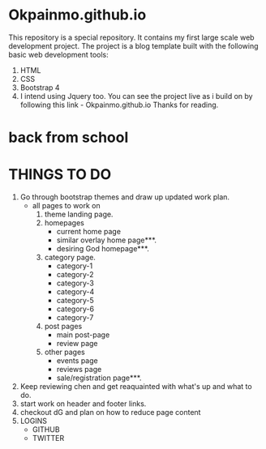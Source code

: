 # Okpainmo.github.io
This repository is a special repository. It contains my first large scale web development project.
The project is a blog template built with the following basic web development tools:
1. HTML
2. CSS
3. Bootstrap 4
4. I intend using Jquery too.
You can see the project live as i build on by following this link - Okpainmo.github.io
Thanks for reading.
# back from school
# THINGS TO DO
1. Go through bootstrap themes and draw up updated work plan.
    * all pages to work on
        1. theme landing page.
        2. homepages
            * current home page 
            * similar overlay home page***.
            * desiring God homepage***.
        3. category page.
            * category-1
            * category-2
            * category-3
            * category-4
            * category-5
            * category-6
            * category-7
        4. post pages 
            * main post-page
            * review page
        5. other pages
            * events page
            * reviews page
            * sale/registration page***.
2. Keep reviewing chen and get reaquainted with what's up and what to do.
3. start work on header and footer links.
4. checkout dG and plan on how to reduce page content
5. LOGINS
    * GITHUB
    * TWITTER
